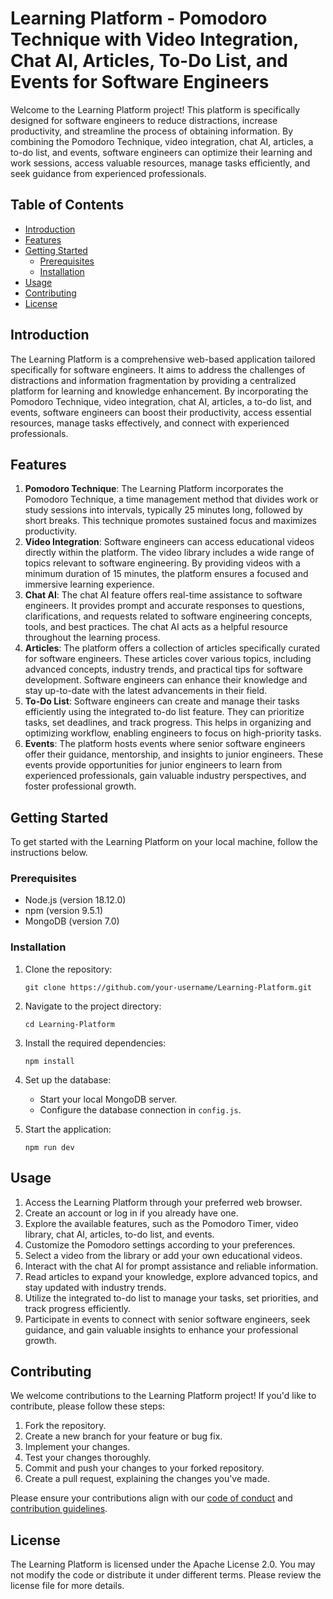# Learning Platform - Pomodoro Technique with Video Integration, Chat AI, Articles, To-Do List, and Events for Software Engineers

Welcome to the Learning Platform project! This platform is specifically designed for software engineers to reduce distractions, increase productivity, and streamline the process of obtaining information. By combining the Pomodoro Technique, video integration, chat AI, articles, a to-do list, and events, software engineers can optimize their learning and work sessions, access valuable resources, manage tasks efficiently, and seek guidance from experienced professionals.

## Table of Contents
- [Introduction](#introduction)
- [Features](#features)
- [Getting Started](#getting-started)
  - [Prerequisites](#prerequisites)
  - [Installation](#installation)
- [Usage](#usage)
- [Contributing](#contributing)
- [License](#license)

## Introduction
The Learning Platform is a comprehensive web-based application tailored specifically for software engineers. It aims to address the challenges of distractions and information fragmentation by providing a centralized platform for learning and knowledge enhancement. By incorporating the Pomodoro Technique, video integration, chat AI, articles, a to-do list, and events, software engineers can boost their productivity, access essential resources, manage tasks effectively, and connect with experienced professionals.

## Features
1. **Pomodoro Technique**: The Learning Platform incorporates the Pomodoro Technique, a time management method that divides work or study sessions into intervals, typically 25 minutes long, followed by short breaks. This technique promotes sustained focus and maximizes productivity.
2. **Video Integration**: Software engineers can access educational videos directly within the platform. The video library includes a wide range of topics relevant to software engineering. By providing videos with a minimum duration of 15 minutes, the platform ensures a focused and immersive learning experience.
3. **Chat AI**: The chat AI feature offers real-time assistance to software engineers. It provides prompt and accurate responses to questions, clarifications, and requests related to software engineering concepts, tools, and best practices. The chat AI acts as a helpful resource throughout the learning process.
4. **Articles**: The platform offers a collection of articles specifically curated for software engineers. These articles cover various topics, including advanced concepts, industry trends, and practical tips for software development. Software engineers can enhance their knowledge and stay up-to-date with the latest advancements in their field.
5. **To-Do List**: Software engineers can create and manage their tasks efficiently using the integrated to-do list feature. They can prioritize tasks, set deadlines, and track progress. This helps in organizing and optimizing workflow, enabling engineers to focus on high-priority tasks.
6. **Events**: The platform hosts events where senior software engineers offer their guidance, mentorship, and insights to junior engineers. These events provide opportunities for junior engineers to learn from experienced professionals, gain valuable industry perspectives, and foster professional growth.

## Getting Started
To get started with the Learning Platform on your local machine, follow the instructions below.

### Prerequisites
- Node.js (version 18.12.0)
- npm (version 9.5.1)
- MongoDB (version 7.0)

### Installation
1. Clone the repository:
   ```shell
   git clone https://github.com/your-username/Learning-Platform.git
   ```
2. Navigate to the project directory:
   ```shell
   cd Learning-Platform
   ```
3. Install the required dependencies:
   ```shell
   npm install
   ```
4. Set up the database:
   - Start your local MongoDB server.
   - Configure the database connection in `config.js`.

5. Start the application:
   ```shell
   npm run dev
   ```

## Usage
1. Access the Learning Platform through your preferred web browser.
2. Create an account or log in if you already have one.
3. Explore the available features, such as the Pomodoro Timer, video library, chat AI, articles, to-do list, and events.
4. Customize the Pomodoro settings according to your preferences.
5. Select a video from the library or add your own educational videos.
6. Interact with the chat AI for prompt assistance and reliable information.
7. Read articles to expand your knowledge, explore advanced topics, and stay updated with industry trends.
8. Utilize the integrated to-do list to manage your tasks, set priorities, and track progress efficiently.
9. Participate in events to connect with senior software engineers, seek guidance, and gain valuable insights to enhance your professional growth.

## Contributing
We welcome contributions to the Learning Platform project! If you'd like to contribute, please follow these steps:
1. Fork the repository.
2. Create a new branch for your feature or bug fix.
3. Implement your changes.
4. Test your changes thoroughly.
5. Commit and push your changes to your forked repository.
6. Create a pull request, explaining the changes you've made.

Please ensure your contributions align with our [code of conduct](CODE_OF_CONDUCT.md) and [contribution guidelines](CONTRIBUTING.md).

## License
The Learning Platform is licensed under the Apache License 2.0. You may not modify the code or distribute it under different terms. Please review the license file for more details.
